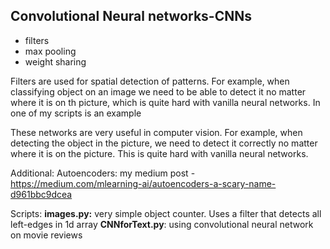 ## Convolutional Neural networks-CNNs

-  filters
-  max pooling 
-  weight sharing

Filters are used for spatial detection of patterns. For example, when classifying object on an image we need to be able to detect it no matter where it is on th picture, which is quite hard with vanilla neural networks. In one of my scripts is an example 

These networks are very useful in computer vision. For example, when detecting the object in the picture, we need to detect it correctly no matter where it is on the picture. This is quite hard with vanilla neural networks. 

Additional:
Autoencoders: my medium post - https://medium.com/mlearning-ai/autoencoders-a-scary-name-d961bbc9dcea

Scripts:
**images.py:** very simple object counter. Uses a filter that detects all left-edges in 1d array
**CNNforText.py**: using convolutional neural network on movie reviews
